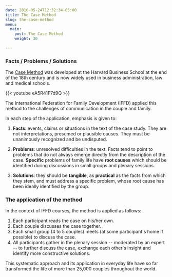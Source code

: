 ```yaml
---
date: 2016-05-24T12:32:34-05:00
title: The Case Method
slug: the-case-method
menu:
  main:
    post: The Case Method
    weight: 30

---
```


### Facts / Problems / Solutions

The [Case Method](https://en.wikipedia.org/wiki/Case_method) was developed at
the Harvard Business School at the end of the 18th century and is now widely used in
business administration, law and medical schools.

{{< youtube eA5R41F7d9Q >}}

The International Federation for Family Development (IFFD) applied this method
to the challenges of communication in the couple and family.

In each step of the application, emphasis is given to:

1. **Facts**: events, claims or situations in the text of the case study. They
   are not interpretations, presumed or plausible causes. They must be
   unanimously recognized and be undisputed.

2. **Problems**: unresolved difficulties in the text.  Facts tend to point to
   problems that do not always emerge directly from the description of the case.
   **Specific** problems of family life have **root causes** which should be
   identified during discussions in small groups and plenary sessions.

3. **Solutions**: they should be **tangible**, as **practical** as the facts
   from which they stem, and must address a specific problem, whose root
   cause has been ideally identified by the group.


### The application of the method

In the context of IFFD courses, the method is applied as follows:

1. Each participant reads the case on his/her own.
2. Each couple discusses the case together.
3. Each small group (4 to 5 couples) meets (at some participant's home if possible) to discuss the case.
4. All participants gather in the plenary session -- moderated by an expert -- to further discuss the case, exchange each other's insight and identify more constructive solutions.

This systematic approach and its application in everyday life have so far transformed the life of more than 25,000 couples throughout the world.
